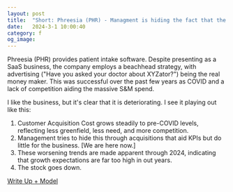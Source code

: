 ```yaml
---
layout: post
title:  "Short: Phreesia (PHR) - Managment is hiding the fact that the party's over."
date:   2024-3-1 10:00:40
category: f
og_image:
---
```


Phreesia (PHR) provides patient intake software. Despite presenting as a SaaS business, the company employs a beachhead strategy, with advertising ("Have you asked your doctor about XYZator?") being the real money maker. This was successful over the past few years as COVID and a lack of competition aiding the massive S&M spend.

I like the business, but it's clear that it is deteriorating. I see it playing out like this:
1. Customer Acquisition Cost grows steadily to pre-COVID levels, reflecting less greenfield, less need, and more competition.
2. Management tries to hide this through acquisitions that aid KPIs but do little for the business. [We are here now.]
3. These worsening trends are made apparent through 2024, indicating that growth expectations are far too high in out years.
4. The stock goes down.


<a href="https://csahil.github.io/assets/PHR.pdf">Write Up + Model</a>
